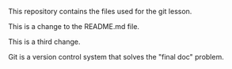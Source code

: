 
This repository contains the files used for the git lesson.

This is a change to the README.md file.

This is a third change.

Git is a version control system that solves the "final doc" problem.

